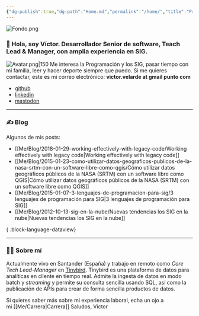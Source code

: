 ```yaml
---
{"dg-publish":true,"dg-path":"Home.md","permalink":"/home/","title":"Programación & SIG desde Cantabria","tags":["gardenEntry"]}
---
```


![Fondo.png](/img/user/Me/images/Fondo.png)
### 👋 Hola, soy Víctor.  Desarrollador Senior de software, Teach Lead & Manager, con amplia experiencia en SIG.  
![Avatar.png|150](/img/user/Me/images/Avatar.png)
Me interesa la Programación y los SIG, pasar tiempo con mi familia, leer y hacer deporte siempre que puedo. Si me quieres contactar, este es mi correo electrónico: **victor.velarde at gmail punto com**

- [github](https://github.com/VictorVelarde/)
- [linkedin](https://www.linkedin.com/in/victorvelarde/)
- [mastodon](https://mastodon.social/@VictorVelarde)


---
### ✍ Blog
Algunos de mis posts:
- [[Me/Blog/2018-01-29-working-effectively-with-legacy-code/Working effectively with legacy code\|Working effectively with legacy code]]
- [[Me/Blog/2015-01-23-como-utilizar-datos-geograficos-publicos-de-la-nasa-srtm-con-un-software-libre-como-qgis/Cómo utilizar datos geográficos públicos de la NASA (SRTM) con un software libre como QGIS\|Cómo utilizar datos geográficos públicos de la NASA (SRTM) con un software libre como QGIS]]
- [[Me/Blog/2015-01-07-3-lenguajes-de-programacion-para-sig/3 lenguajes de programación para SIG\|3 lenguajes de programación para SIG]]
- [[Me/Blog/2012-10-13-sig-en-la-nube/Nuevas tendencias los SIG en la nube\|Nuevas tendencias los SIG en la nube]]

{ .block-language-dataview}

---

###  🧔‍♂ Sobre mí
 Actualmente vivo en Santander (España) y trabajo en remoto como _Core Tech Lead-Manager_ en [Tinybird](https://www.tinybird.co/). Tinybird es una plataforma de datos para analíticas en cliente en tiempo real. Admite la ingesta de datos en modo batch y _streaming_ y permite su consulta sencilla usando SQL, así como la publicación de APIs para crear de forma sencilla productos de datos.

Si quieres saber más sobre mi experiencia laboral, echa un ojo a mi [[Me/Carrera\|Carrera]] 
Saludos,
Víctor 
